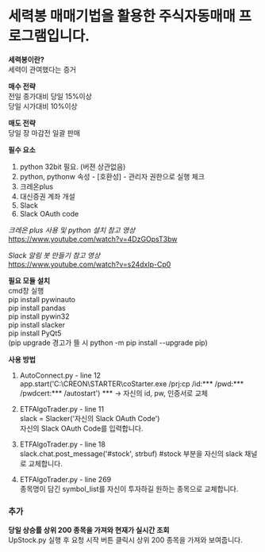 # 세력봉 매매기법을 활용한 주식자동매매 프로그램입니다.

**세력봉이란?**</br>
세력이 관여했다는 증거

**매수 전략**</br>
전일 종가대비 당일 15%이상</br>
당일 시가대비 10%이상</br>

**매도 전략**</br>
당일 장 마감전 일괄 판매

**필수 요소**
1. python 32bit 필요. (버젼 상관없음)
2. python, pythonw 속성 - [호환성] - 관리자 권한으로 실행 체크
3. 크레온plus
4. 대신증권 계좌 개설
5. Slack
5. Slack OAuth code

*크레온 plus 사용 및 python 설치 참고 영상*</br>
https://www.youtube.com/watch?v=4DzGOpsT3bw

*Slack 알림 봇 만들기 참고 영상*</br>
https://www.youtube.com/watch?v=s24dxIp-Cp0

**필요 모듈 설치**</br>
cmd창 실행</br>
pip install pywinauto</br>
pip install pandas</br>
pip install pywin32</br>
pip install slacker</br>
pip install PyQt5</br>
(pip upgrade 경고가 뜰 시 python -m pip install --upgrade pip)</br>

**사용 방법**
1. AutoConnect.py - line 12</br>
app.start('C:\CREON\STARTER\coStarter.exe /prj:cp /id:*** /pwd:*** /pwdcert:*** /autostart')
*** -> 자신의 id, pw, 인증서로 교체

2. ETFAlgoTrader.py - line 11</br>
slack = Slacker('자신의 Slack OAuth Code')</br>
자신의 Slack OAuth Code를 입력합니다.

3. ETFAlgoTrader.py - line 18</br>
slack.chat.post_message('#stock', strbuf)
#stock 부분을 자신의 slack 채널로 교체합니다.

4. ETFAlgoTrader.py - line 269</br>
종목명이 담긴 symbol_list를 자신이 투자하길 원하는 종목으로 교체합니다.

### 추가
**당일 상승률 상위 200 종목을 가져와 현재가  실시간 조회**</br>
UpStock.py 실행 후 요청 시작 버튼 클릭시 상위 200 종목을 가져와 보여줍니다.